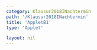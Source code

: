 ```yaml
---
category: Klausur2018INachtermin
path: '/Klausur2018INachtermin'
title: 'AppletB1'
type: 'Applet'

layout: nil
---
```

<link type="text/css" href="https://cdnjs.cloudflare.com/ajax/libs/jsxgraph/0.99.6/jsxgraph.css"><link rel="stylesheet" type="text/css" href="//cdnjs.cloudflare.com/ajax/libs/jsxgraph/0.99.7/jsxgraph.css" />
<div id="1e7c46d7-9bfe-4760-98ec-967a085ad2c4" class="jxgbox" style="width:500px; height:500px">
<script type="text/javascript">
    (function() {
	var board = JXG.JSXGraph.initBoard('1e7c46d7-9bfe-4760-98ec-967a085ad2c4', {
                boundingbox: [-15, 15, 15, -15],
                axis: true
                
            });
	var f = x=> 0.12*JXG.Math.pow(0.5,x-3)-3;
var pf = board.create('functiongraph', [f], {strokecolor:'black', strokeWidth:3})
var f2 = x=> 0.6*JXG.Math.pow(0.5,x)+2;
var pf2 = board.create('functiongraph', [f2], {strokecolor:'black', strokeWidth:3})


var A = board.create('glider', [pf], {color:'orange'});
var D = board.create('point', [function(){return A.X()+1}, function(){return 0.6*JXG.Math.pow(0.5,A.X()+1)+2}], {color:'green', name:'D'})
var B = board.create('point', [function(){return A.X()+3}, function(){return A.Y()-1}])
var C = board.create('point', [function(){return D.X()+3}, function(){return D.Y()-1}])

var AB = board.create('line', [A,B], {straightFirst:false, straightLast:false});
var CB = board.create('line', [C,B], {straightFirst:false, straightLast:false});
var AD = board.create('line', [A,D], {straightFirst:false, straightLast:false});
var CD = board.create('line', [C,D], {straightFirst:false, straightLast:false});


board.create('text', [4,5,function(){return 'FE ='+-1.98*JXG.Math.pow(0.5,A.X())+16}], {fontsize: 18, fixed:true})
board.create('text', [1,10,'M I 2018 NT B 1'], {fontsize: 18, fixed:true});
})()
  </script>
  </div>
